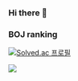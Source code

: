 ### Hi there 👋

<!--
**rkdehdgns1230/rkdehdgns1230** is a ✨ _special_ ✨ repository because its `README.md` (this file) appears on your GitHub profile.

Here are some ideas to get you started:

- 🔭 I’m currently working on ...
- 🌱 I’m currently learning ...
- 👯 I’m looking to collaborate on ...
- 🤔 I’m looking for help with ...
- 💬 Ask me about ...
- 📫 How to reach me: ...
- 😄 Pronouns: ...
- ⚡ Fun fact: ...
-->
<!--
[![Top Langs](https://github-readme-stats.vercel.app/api/top-langs/?username=rkdehdgns1230)](https://github.com/anuraghazra/github-readme-stats)
-->
### BOJ ranking
[![Solved.ac
프로필](http://mazassumnida.wtf/api/generate_badge?boj=fdc114)](https://solved.ac/fdc114)

<img src="http://mazandi.herokuapp.com/api?handle=fdc114&theme=warm"/>
